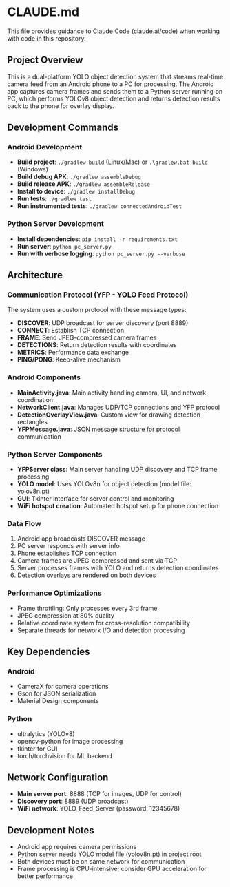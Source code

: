 # CLAUDE.md

This file provides guidance to Claude Code (claude.ai/code) when working with code in this repository.

## Project Overview

This is a dual-platform YOLO object detection system that streams real-time camera feed from an Android phone to a PC for processing. The Android app captures camera frames and sends them to a Python server running on PC, which performs YOLOv8 object detection and returns detection results back to the phone for overlay display.

## Development Commands

### Android Development
- **Build project**: `./gradlew build` (Linux/Mac) or `.\gradlew.bat build` (Windows)
- **Build debug APK**: `./gradlew assembleDebug`
- **Build release APK**: `./gradlew assembleRelease`
- **Install to device**: `./gradlew installDebug`
- **Run tests**: `./gradlew test`
- **Run instrumented tests**: `./gradlew connectedAndroidTest`

### Python Server Development
- **Install dependencies**: `pip install -r requirements.txt`
- **Run server**: `python pc_server.py`
- **Run with verbose logging**: `python pc_server.py --verbose`

## Architecture

### Communication Protocol (YFP - YOLO Feed Protocol)
The system uses a custom protocol with these message types:
- **DISCOVER**: UDP broadcast for server discovery (port 8889)
- **CONNECT**: Establish TCP connection
- **FRAME**: Send JPEG-compressed camera frames
- **DETECTIONS**: Return detection results with coordinates
- **METRICS**: Performance data exchange
- **PING/PONG**: Keep-alive mechanism

### Android Components
- **MainActivity.java**: Main activity handling camera, UI, and network coordination
- **NetworkClient.java**: Manages UDP/TCP connections and YFP protocol
- **DetectionOverlayView.java**: Custom view for drawing detection rectangles
- **YFPMessage.java**: JSON message structure for protocol communication

### Python Server Components
- **YFPServer class**: Main server handling UDP discovery and TCP frame processing
- **YOLO model**: Uses YOLOv8n for object detection (model file: yolov8n.pt)
- **GUI**: Tkinter interface for server control and monitoring
- **WiFi hotspot creation**: Automated hotspot setup for phone connection

### Data Flow
1. Android app broadcasts DISCOVER message
2. PC server responds with server info
3. Phone establishes TCP connection
4. Camera frames are JPEG-compressed and sent via TCP
5. Server processes frames with YOLO and returns detection coordinates
6. Detection overlays are rendered on both devices

### Performance Optimizations
- Frame throttling: Only processes every 3rd frame
- JPEG compression at 80% quality
- Relative coordinate system for cross-resolution compatibility
- Separate threads for network I/O and detection processing

## Key Dependencies

### Android
- CameraX for camera operations
- Gson for JSON serialization
- Material Design components

### Python
- ultralytics (YOLOv8)
- opencv-python for image processing
- tkinter for GUI
- torch/torchvision for ML backend

## Network Configuration
- **Main server port**: 8888 (TCP for images, UDP for control)
- **Discovery port**: 8889 (UDP broadcast)
- **WiFi network**: YOLO_Feed_Server (password: 12345678)

## Development Notes
- Android app requires camera permissions
- Python server needs YOLO model file (yolov8n.pt) in project root
- Both devices must be on same network for communication
- Frame processing is CPU-intensive; consider GPU acceleration for better performance